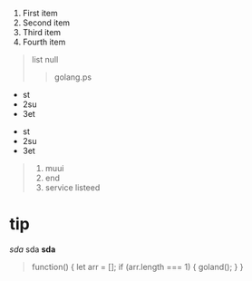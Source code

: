 1. First item
2. Second item
3. Third item
4. Fourth item
> list null
> >golang.ps
* st
* 2su
* 3et
+ st
+ 2su
+ 3et
> 1. muui
> 2. end
> 3. service
> listeed
> 
# tip
*sda* sda **sda**
>   function() {
>       let arr = [];
>       if (arr.length === 1) {
>           goland();
>        }
>    }